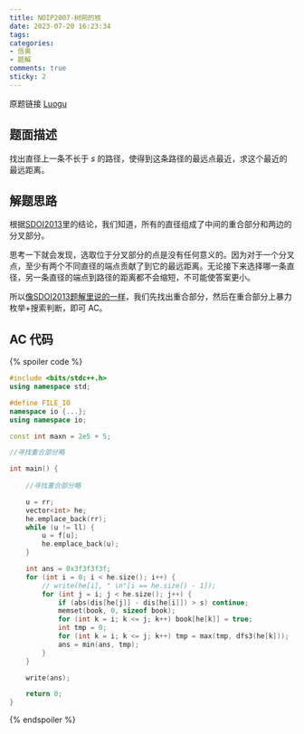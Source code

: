 ```yaml
---
title: NOIP2007-树网的核
date: 2023-07-20 16:23:34
tags:
categories:
- 信奥
- 题解
comments: true
sticky: 2
---
```


原题链接 [Luogu](https://www.luogu.com.cn/problem/P1099)

## 题面描述

找出直径上一条不长于 $s$ 的路径，使得到这条路径的最远点最近，求这个最近的最远距离。

<!--more-->

## 解题思路

根据[SDOI2013](/2023/07/18/sdoi2013-直径题解)里的结论，我们知道，所有的直径组成了中间的重合部分和两边的分叉部分。

思考一下就会发现，选取位于分叉部分的点是没有任何意义的。因为对于一个分叉点，至少有两个不同直径的端点贡献了到它的最远距离。无论接下来选择哪一条直径，另一条直径的端点到路径的距离都不会缩短，不可能使答案更小。

所以[像SDOI2013题解里说的一样](/2023/07/18/sdoi2013-直径题解)，我们先找出重合部分，然后在重合部分上暴力枚举+搜索判断，即可 AC。

## AC 代码

{% spoiler code %}

```cpp
#include <bits/stdc++.h>
using namespace std;

#define FILE_IO
namespace io {...};
using namespace io;

const int maxn = 2e5 + 5;

//寻找重合部分略

int main() {
    
    //寻找重合部分略

    u = rr;
    vector<int> he;
    he.emplace_back(rr);
    while (u != ll) {
        u = f[u];
        he.emplace_back(u);
    }

    int ans = 0x3f3f3f3f;
    for (int i = 0; i < he.size(); i++) {
        // write(he[i], " \n"[i == he.size() - 1]);
        for (int j = i; j < he.size(); j++) {
            if (abs(dis[he[j]] - dis[he[i]]) > s) continue;
            memset(book, 0, sizeof book);
            for (int k = i; k <= j; k++) book[he[k]] = true;
            int tmp = 0;
            for (int k = i; k <= j; k++) tmp = max(tmp, dfs3(he[k]));
            ans = min(ans, tmp);
        }
    }

    write(ans);

    return 0;
}
```
{% endspoiler %}